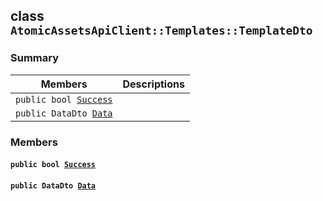 ## class `AtomicAssetsApiClient::Templates::TemplateDto` 

### Summary

 Members                        | Descriptions                                
--------------------------------|---------------------------------------------
`public bool `[`Success`](#class_atomic_assets_api_client_1_1_templates_1_1_template_dto_1a506fb037fbb6bfe8f254c021a2c3cfac) | 
`public DataDto `[`Data`](#class_atomic_assets_api_client_1_1_templates_1_1_template_dto_1a65c0779654774581967081cf3136bd84) | 

### Members

#### `public bool `[`Success`](#class_atomic_assets_api_client_1_1_templates_1_1_template_dto_1a506fb037fbb6bfe8f254c021a2c3cfac) 

#### `public DataDto `[`Data`](#class_atomic_assets_api_client_1_1_templates_1_1_template_dto_1a65c0779654774581967081cf3136bd84) 

